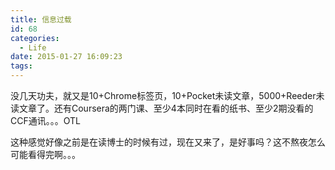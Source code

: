 ```yaml
---
title: 信息过载
id: 68
categories:
  - Life
date: 2015-01-27 16:09:23
tags:
---
```


没几天功夫，就又是10+Chrome标签页，10+Pocket未读文章，5000+Reeder未读文章了。还有Coursera的两门课、至少4本同时在看的纸书、至少2期没看的CCF通讯。。。OTL

这种感觉好像之前是在读博士的时候有过，现在又来了，是好事吗？这不熬夜怎么可能看得完啊。。。